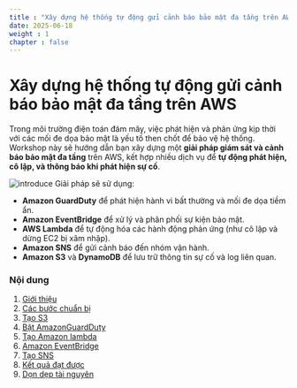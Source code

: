 ```yaml
---
title : "Xây dựng hệ thống tự động gửi cảnh báo bảo mật đa tầng trên AWS "
date: 2025-06-18
weight : 1 
chapter : false
---
```


# Xây dựng hệ thống tự động gửi cảnh báo bảo mật đa tầng trên AWS

Trong môi trường điện toán đám mây, việc phát hiện và phản ứng kịp thời với các mối đe dọa bảo mật là yếu tố then chốt để bảo vệ hệ thống.  
Workshop này sẽ hướng dẫn bạn xây dựng một **giải pháp giám sát và cảnh báo bảo mật đa tầng** trên AWS, kết hợp nhiều dịch vụ để **tự động phát hiện, cô lập, và thông báo khi phát hiện sự cố**.

![introduce](/000058-SessionManager/images/AWS.png)
Giải pháp sẽ sử dụng:
- **Amazon GuardDuty** để phát hiện hành vi bất thường và mối đe dọa tiềm ẩn.
- **Amazon EventBridge** để xử lý và phân phối sự kiện bảo mật.
- **AWS Lambda** để tự động hóa các hành động phản ứng (như cô lập và dừng EC2 bị xâm nhập).
- **Amazon SNS** để gửi cảnh báo đến nhóm vận hành.
- **Amazon S3** và **DynamoDB** để lưu trữ thông tin sự cố và log liên quan.

### Nội dung

 1. [Giới thiệu](1-introduce/)
 2. [Các bước chuẩn bị](2-Prerequiste/)
 3. [Tạo S3](3-CreateS3/)
 4. [Bật AmazonGuardDuty](4-AmazonGuardDuty/)
 5. [Tạo Amazon lambda](5-AWSLambda/)
 6. [Amazon EventBridge](6-AmazonEventBridge/)
 7. [Tạo SNS](7-SimpleNotificationService/)
 8. [Kết quả đạt được](8-AchievedResult/)
 9. [Dọn dẹp tài nguyên](9-CleanUpResources/)

